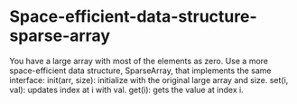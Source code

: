 # Space-efficient-data-structure-sparse-array
You have a large array with most of the elements as zero.  Use a more space-efficient data structure, SparseArray, that implements the same interface:      init(arr, size): initialize with the original large array and size.     set(i, val): updates index at i with val.     get(i): gets the value at index i.
